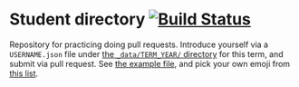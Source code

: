 # Student directory [![Build Status](https://travis-ci.org/advanced-js/students.svg?branch=gh-pages)](https://travis-ci.org/advanced-js/students)

Repository for practicing doing pull requests. Introduce yourself via a `USERNAME.json` file under [the `_data/TERM_YEAR/` directory](_data/) for this term, and submit via pull request. See [the example file](_data/spring_2015/afeld.json), and pick your own emoji from [this list](http://www.emoji-cheat-sheet.com/).
